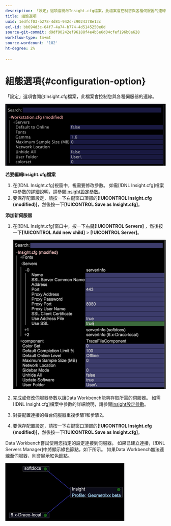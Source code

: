 ```yaml
---
description: 「設定」選項會開啟Insight.cfg檔案，此檔案會控制您與各種伺服器的連線。
title: 組態選項
uuid: 1edfcf03-b278-4d81-942c-c9024378e13c
exl-id: bb694d3c-64f7-4a74-b774-4d5145250e6d
source-git-commit: d9df90242ef96188f4e4b5e6d04cfef196b0a628
workflow-type: tm+mt
source-wordcount: '182'
ht-degree: 2%

---
```


# 組態選項{#configuration-option}

「設定」選項會開啟Insight.cfg檔案，此檔案會控制您與各種伺服器的連線。

![](assets/cfg_Workstation.png)

**若要編輯Insight.cfg檔案**

1. 在[!DNL Insight.cfg]視窗中，視需要修改參數。 如需[!DNL Insight.cfg]檔案中參數的詳細說明，請參閱[Insight設定參數](../../../home/c-get-started/c-insght-config-param.md#concept-14da97d0756348e885c08ca9e866074b)。
1. 要保存配置設定，請按一下右鍵窗口頂部的&#x200B;**[!UICONTROL Insight.cfg (modified)]**，然後按一下&#x200B;**[!UICONTROL Save as Insight.cfg]**。

**添加新伺服器**

1. 在[!DNL Insight.cfg]窗口中，按一下右鍵&#x200B;**[!UICONTROL Servers]** ，然後按一下&#x200B;**[!UICONTROL Add new child]** > **[!UICONTROL Server]**。

   ![](assets/cfg_Workstation_AddServer.png)

1. 完成或修改伺服器參數以讓Data Workbench能夠存取所需的伺服器。 如需[!DNL Insight.cfg]檔案中參數的詳細說明，請參閱[Insight設定參數](../../../home/c-get-started/c-insght-config-param.md#concept-14da97d0756348e885c08ca9e866074b)。
1. 對要配置連接的每台伺服器重複步驟1和步驟2。
1. 要保存配置設定，請按一下右鍵窗口頂部的&#x200B;**[!UICONTROL Insight.cfg (modified)]**，然後按一下&#x200B;**[!UICONTROL Save as Insight.cfg]**。

Data Workbench嘗試使用您指定的設定連接到伺服器。 如果已建立連接，[!DNL Servers Manager]中將顯示綠色節點，如下所示。 如果Data Workbench無法連線至伺服器，則會顯示紅色節點。

![](assets/vis_SysStat_RedGreenDots.png)
